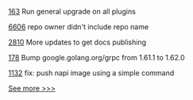 
[163](https://github.com/hyperledger/aries-acapy-plugins/pull/163) Run general upgrade on all plugins

[6606](https://github.com/hyperledger/besu/pull/6606) repo owner didn't include repo name

[2810](https://github.com/hyperledger/aries-cloudagent-python/pull/2810) More updates to get docs publishing

[178](https://github.com/hyperledger/fabric-admin-sdk/pull/178) Bump google.golang.org/grpc from 1.61.1 to 1.62.0

[1132](https://github.com/hyperledger/aries-vcx/pull/1132) fix: push napi image using a simple command


[See more >>>](https://start-here.hyperledger.org/pull-requests)
